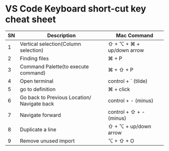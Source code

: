 # VS Code Keyboard short-cut key cheat sheet
| SN | Description | Mac Command |
| -- | ----------- | ----------- |
| 1 | Vertical selection(Column selection) | ⇧ + ⌥ + ⌘ + up/down arrow |
| 2 | Finding files | ⌘ + P |
| 3 | Command Palette(to execute command) | ⌘ + ⇧ + P |
| 4 | Open terminal | control + \` (tilde) |
| 5 | go to definition | ⌘ + click |
| 6 | Go back to Previous Location/ Navigate back | control + - (minus) |
| 7 | Navigate forward | control + ⇧ + - (minus) |
| 8 | Duplicate a line | ⇧ + ⌥ + up/down arrow |
| 9 | Remove unused import | ⌥ + ⇧ + O |
